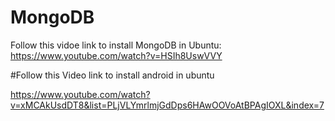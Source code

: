 # MongoDB
Follow this vidoe link to install MongoDB in Ubuntu:<br>
https://www.youtube.com/watch?v=HSIh8UswVVY

#Follow this Video link to install android in ubuntu<br>

https://www.youtube.com/watch?v=xMCAkUsdDT8&list=PLjVLYmrlmjGdDps6HAwOOVoAtBPAgIOXL&index=7

